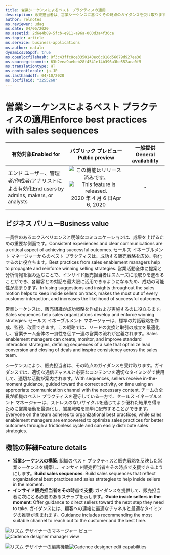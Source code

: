 ```yaml
---
title: 営業シーケンスによるベスト プラクティスの適用
description: 販売担当者は、営業シーケンスに基づくその時点のガイダンスを受け取ります。ガイダンスでは、適切な通信チャネルと必要なコンテンツを適切なタイミングで使用して、適切な活動が案内されます。
author: relnotes
ms.reviewer: udag
ms.date: 04/06/2020
ms.assetid: 2d6e4b89-5fcb-e911-a96a-000d3a4f36ce
ms.topic: article
ms.service: business-applications
ms.author: nataln
dynamics365pdf: true
ms.openlocfilehash: 8f3c43ffc8ce3350140ec6c818d56079d927ea36
ms.sourcegitcommit: 63b2eea9aebeb28f4541e14b396a3be552aca0f5
ms.translationtype: HT
ms.contentlocale: ja-JP
ms.lasthandoff: 04/10/2020
ms.locfileid: "3255268"
---
```

# <a name="enforce-best-practices-with-sales-sequences"></a><span data-ttu-id="4bdfc-103">営業シーケンスによるベスト プラクティスの適用</span><span class="sxs-lookup"><span data-stu-id="4bdfc-103">Enforce best practices with sales sequences</span></span>


| <span data-ttu-id="4bdfc-104">有効対象</span><span class="sxs-lookup"><span data-stu-id="4bdfc-104">Enabled for</span></span>    |  <span data-ttu-id="4bdfc-105">パブリック プレビュー</span><span class="sxs-lookup"><span data-stu-id="4bdfc-105">Public preview</span></span> | <span data-ttu-id="4bdfc-106">一般提供</span><span class="sxs-lookup"><span data-stu-id="4bdfc-106">General availability</span></span> | 
| ---------- | :----------: |:----------: |
|<span data-ttu-id="4bdfc-107">エンド ユーザー、管理者/作成者/アナリストによる有効化</span><span class="sxs-lookup"><span data-stu-id="4bdfc-107">End users by admins, makers, or analysts</span></span>|<span data-ttu-id="4bdfc-108">![この機能はリリース済みです。](/dynamics365-release-plan/media/green-checkmark.png "この機能はリリース済みです。")</span><span class="sxs-lookup"><span data-stu-id="4bdfc-108">![This feature is released.](/dynamics365-release-plan/media/green-checkmark.png "This feature is released.")</span></span> <span data-ttu-id="4bdfc-109">2020 年 4 月 6 日</span><span class="sxs-lookup"><span data-stu-id="4bdfc-109">Apr 6, 2020</span></span>| -|


## <a name="business-value"></a><span data-ttu-id="4bdfc-110">ビジネス バリュー</span><span class="sxs-lookup"><span data-stu-id="4bdfc-110">Business value</span></span>
<!-- bv start -->
<span data-ttu-id="4bdfc-111">一貫性のあるエクスペリエンスと明確なコミュニケーションは、成果を上げるための重要な側面です。</span><span class="sxs-lookup"><span data-stu-id="4bdfc-111">Consistent experiences and clear communications are a critical aspect of achieving successful outcomes.</span></span> <span data-ttu-id="4bdfc-112">セールス イネーブルメント マネージャーからのベスト プラクティスは、成功する販売戦略を広め、強化するのに役立ちます。</span><span class="sxs-lookup"><span data-stu-id="4bdfc-112">Best practices from sales enablement managers help to propagate and reinforce winning selling strategies.</span></span> <span data-ttu-id="4bdfc-113">営業活動全体に提案と分析情報を組み込むことで、インサイド販売担当者はスムーズに段取りを進めることができ、各顧客との対話を最大限に活用できるようになるため、成功の可能性が高まります。</span><span class="sxs-lookup"><span data-stu-id="4bdfc-113">Infusing suggestions and insights throughout the sales motion helps to keep inside sellers on track, makes the most out of every customer interaction, and increases the likelihood of successful outcomes.</span></span> 

<span data-ttu-id="4bdfc-114">営業シーケンスは、販売組織が成功戦略を作成および実施するのに役立ちます。</span><span class="sxs-lookup"><span data-stu-id="4bdfc-114">Sales sequences help sales organizations develop and enforce winning strategies.</span></span> <span data-ttu-id="4bdfc-115">セールス イネーブルメント マネージャーは、標準の対話戦略を作成、監視、改善できます。この戦略では、リードの変換と取引の成立を最適化し、営業チーム全体の一貫性を促す一連の営業の流れが定義されます。</span><span class="sxs-lookup"><span data-stu-id="4bdfc-115">Sales enablement managers can create, monitor, and improve standard interaction strategies, defining sequences of a sale that optimize lead conversion and closing of deals and inspire consistency across the sales team.</span></span>

<span data-ttu-id="4bdfc-116">シーケンスにより、販売担当者は、その時点のガイダンスを受け取ります。ガイダンスでは、適切な通信チャネルと必要なコンテンツを適切なタイミングで使用して、適切な活動が案内されます。</span><span class="sxs-lookup"><span data-stu-id="4bdfc-116">With sequences, sellers receive in-the-moment guidance, guided toward the correct activity, on time using an appropriate communication channel with the necessary content.</span></span> <span data-ttu-id="4bdfc-117">チームの全員が組織のベスト プラクティスを遵守している一方で、セールス イネーブルメント マネージャーは、ストレスのないサイクルを通じてより優れた結果を得るために営業活動を最適化し、営業戦略を簡単に配布することができます。</span><span class="sxs-lookup"><span data-stu-id="4bdfc-117">Everyone on the team adheres to organizational best practices, while sales enablement managers are empowered to optimize sales practices for better outcomes through a frictionless cycle and can easily distribute sales strategies.</span></span>
<!-- bv end -->



## <a name="feature-details"></a><span data-ttu-id="4bdfc-118">機能の詳細</span><span class="sxs-lookup"><span data-stu-id="4bdfc-118">Feature details</span></span>
<!--feature detail start -->
- <span data-ttu-id="4bdfc-119">**営業シーケンスの構築**: 組織のベスト プラクティスと販売戦略を反映した営業シーケンスを構築し、インサイド販売担当者をその時点で支援できるようにします。</span><span class="sxs-lookup"><span data-stu-id="4bdfc-119">**Build sales sequences**: Build sales sequences that reflect organizational best practices and sales strategies to help inside sellers in the moment.</span></span>
- <span data-ttu-id="4bdfc-120">**インサイド販売担当者をその時点で支援**: ガイダンスを提供して、販売担当者に次にとる必要のあるステップを示します。</span><span class="sxs-lookup"><span data-stu-id="4bdfc-120">**Guide inside sellers in the moment**: Offer guidance to direct sellers toward the next step they need to take.</span></span> <span data-ttu-id="4bdfc-121">ガイダンスには、顧客への連絡に最適なチャネルと最適なタイミングの推奨が含まれます。</span><span class="sxs-lookup"><span data-stu-id="4bdfc-121">Guidance includes recommending the most suitable channel to reach out to the customer and the best time.</span></span>
<!--feature detail end -->

<span data-ttu-id="4bdfc-122">![リズム デザイナーのマネージャー ビュー](media/cadence-designer1.jpg "リズム デザイナーのマネージャー ビュー")</span><span class="sxs-lookup"><span data-stu-id="4bdfc-122">![Cadence designer manager view](media/cadence-designer1.jpg "Cadence designer manager view")</span></span>
<!-- Picture 1 -->
<span data-ttu-id="4bdfc-123">![リズム デザイナーの編集機能](media/cadence-designer2.jpg "リズム デザイナーの編集機能")</span><span class="sxs-lookup"><span data-stu-id="4bdfc-123">![Cadence designer edit capabilities](media/cadence-designer2.jpg "Cadence designer edit capabilities")</span></span>
<!-- Picture 2 -->








